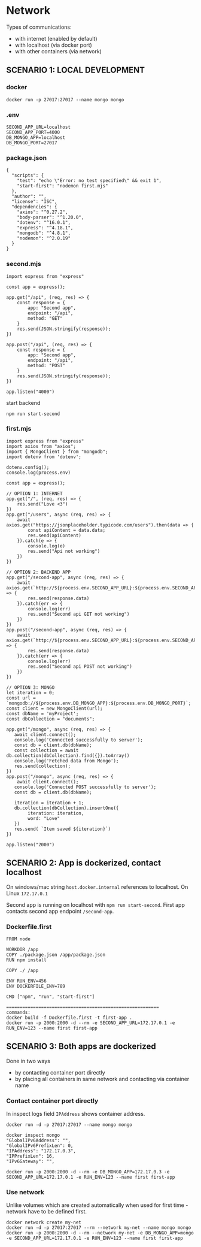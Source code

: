 # Network
Types of communications:
- with internet (enabled by default)
- with localhost (via docker port)
- with other containers (via network)

## SCENARIO 1: LOCAL DEVELOPMENT
### docker
```
docker run -p 27017:27017 --name mongo mongo
```
### .env
```
SECOND_APP_URL=localhost
SECOND_APP_PORT=4000
DB_MONGO_APP=localhost
DB_MONGO_PORT=27017
```

### package.json
```
{
  "scripts": {
    "test": "echo \"Error: no test specified\" && exit 1",
    "start-first": "nodemon first.mjs"
  },
  "author": "",
  "license": "ISC",
  "dependencies": {
    "axios": "^0.27.2",
    "body-parser": "^1.20.0",
    "dotenv": "^16.0.1",
    "express": "^4.18.1",
    "mongodb": "^4.8.1",
    "nodemon": "^2.0.19"
  }
}
```
### second.mjs 
```
import express from "express"

const app = express();

app.get("/api", (req, res) => {
    const response = {
        app: "Second app",
        endpoint: "/api",
        method: "GET"
    }
    res.send(JSON.stringify(response));
})

app.post("/api", (req, res) => {
    const response = {
        app: "Second app",
        endpoint: "/api",
        method: "POST"
    }
    res.send(JSON.stringify(response));
})

app.listen("4000")
```
start backend
```
npm run start-second
```

### first.mjs
```
import express from "express"
import axios from "axios";
import { MongoClient } from "mongodb";
import dotenv from 'dotenv';

dotenv.config();
console.log(process.env)

const app = express();

// OPTION 1: INTERNET
app.get("/", (req, res) => {
    res.send("Love <3")
})
app.get("/users", async (req, res) => {
    await axios.get("https://jsonplaceholder.typicode.com/users").then(data => {
        const apiContent = data.data;
        res.send(apiContent)
    }).catch(e => {
        console.log(e)
        res.send("Api not working")
    })
})

// OPTION 2: BACKEND APP 
app.get("/second-app", async (req, res) => {
    await axios.get(`http://${process.env.SECOND_APP_URL}:${process.env.SECOND_APP_PORT}/api`).then(response => {
        res.send(response.data)
    }).catch(err => {
        console.log(err)
        res.send("Second api GET not working")
    })
})
app.post("/second-app", async (req, res) => {
    await axios.get(`http://${process.env.SECOND_APP_URL}:${process.env.SECOND_APP_PORT}/api`).then(response => {
        res.send(response.data)
    }).catch(err => {
        console.log(err)
        res.send("Second api POST not working")
    })
})

// OPTION 3: MONGO
let iteration = 0;
const url = `mongodb://${process.env.DB_MONGO_APP}:${process.env.DB_MONGO_PORT}`;
const client = new MongoClient(url);
const dbName = 'myProject';
const dbCollection = "documents";

app.get("/mongo", async (req, res) => {
   await client.connect();
   console.log('Connected successfully to server');
   const db = client.db(dbName);
   const collection = await db.collection(dbCollection).find({}).toArray()
   console.log('Fetched data from Mongo');
   res.send(collection);
})
app.post("/mongo", async (req, res) => {
    await client.connect();
   console.log('Connected POST successfully to server');
   const db = client.db(dbName);

   iteration = iteration + 1;
   db.collection(dbCollection).insertOne({
        iteration: iteration,
        word: "Love"
   })
   res.send( `Item saved ${iteration}`)
})

app.listen("2000")
```

## SCENARIO 2: App is dockerized, contact localhost
On windows/mac string `host.docker.internal` references to localhost. On Linux `172.17.0.1` 

Second app is running on localhost with `npm run start-second`. First app contacts second app endpoint `/second-app`.
### Dockerfile.first
```
FROM node

WORKDIR /app
COPY ./package.json /app/package.json
RUN npm install

COPY ./ /app

ENV RUN_ENV=456
ENV DOCKERFILE_ENV=789

CMD ["npm", "run", "start-first"]

=========================================================
commands:
docker build -f Dockerfile.first -t first-app .
docker run -p 2000:2000 -d --rm -e SECOND_APP_URL=172.17.0.1 -e RUN_ENV=123 --name first first-app
```

## SCENARIO 3: Both apps are dockerized
Done in two ways
- by contacting container port directly
- by placing all containers in same network and contacting via container name

### Contact container port directly
In inspect logs field `IPAddress` shows container address.
```
docker run -d -p 27017:27017 --name mongo mongo

docker inspect mongo
"GlobalIPv6Address": "",
"GlobalIPv6PrefixLen": 0,
"IPAddress": "172.17.0.3",
"IPPrefixLen": 16,
"IPv6Gateway": "",

docker run -p 2000:2000 -d --rm -e DB_MONGO_APP=172.17.0.3 -e SECOND_APP_URL=172.17.0.1 -e RUN_ENV=123 --name first first-app
```

### Use network
Unlike volumes which are created automatically when used for first time - network have to be defined first.
```
docker network create my-net
docker run -d -p 27017:27017 --rm --network my-net --name mongo mongo
docker run -p 2000:2000 -d --rm --network my-net -e DB_MONGO_APP=mongo -e SECOND_APP_URL=172.17.0.1 -e RUN_ENV=123 --name first first-app
```
